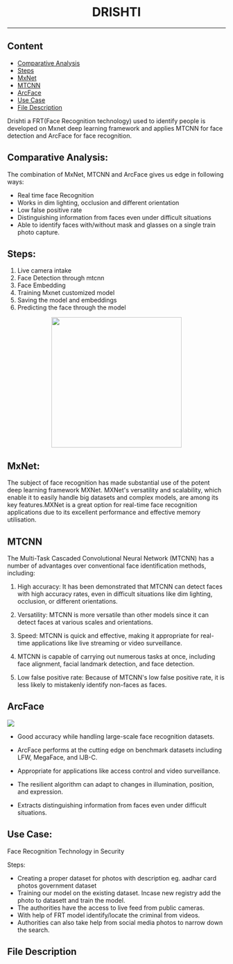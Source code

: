 # <center>DRISHTI</center>
___

## Content

- [Comparative Analysis](#analysis)
- [Steps](#steps)
- [MxNet](#mx)
- [MTCNN](#mt)
- [ArcFace](arc)
- [Use Case](#usecase)
- [File Description](#filed)

Drishti a FRT(Face Recognition technology) used to identify people is developed on Mxnet deep learning framework and applies MTCNN for face detection and ArcFace for face recognition.

<a name = 'analysis'></a>
## Comparative Analysis:
The combination of MxNet, MTCNN and ArcFace gives us edge in following ways:

- Real time face Recognition
- Works in dim lighting, occlusion and different orientation
- Low false positive rate
- Distinguishing information from faces even under difficult situations
- Able to identify faces with/without mask and glasses on a single train photo capture.

<a name = 'steps'></a>
## Steps:

1) Live camera intake
2) Face Detection through mtcnn
3) Face Embedding 
4) Training Mxnet customized model
5) Saving the model and embeddings
6) Predicting the face through the model


<img src = 'https://www.starlinkindia.com/blog/wp-content/uploads/2019/05/Biometrics-Face-Recognition-How-Does-it-work.jpg' style = 'display: block;width:300px;display: block; margin-left: auto; margin-right: auto;'></img>

<a name = 'mx'></a>
## MxNet:
The subject of face recognition has made substantial use of the potent deep learning framework MXNet. MXNet's versatility and scalability, which enable it to easily handle big datasets and complex models, are among its key features.MXNet is a great option for real-time face recognition applications due to its excellent performance and effective memory utilisation. 

<a name = 'mt'></a>
## MTCNN

The Multi-Task Cascaded Convolutional Neural Network (MTCNN) has a number of advantages over conventional face identification methods, including:



1. High accuracy: It has been demonstrated that MTCNN can detect faces with high accuracy rates, even in difficult situations like dim lighting, occlusion, or different orientations.


2. Versatility: MTCNN is more versatile than other models since it can detect faces at various scales and orientations.


3. Speed: MTCNN is quick and effective, making it appropriate for real-time applications like live streaming or video surveillance.


4. MTCNN is capable of carrying out numerous tasks at once, including face alignment, facial landmark detection, and face detection.


5. Low false positive rate: Because of MTCNN's low false positive rate, it is less likely to mistakenly identify non-faces as faces.

<a name = 'arc'></a>
## ArcFace
<img src = 'https://learnopencv.com/wp-content/uploads/2020/07/arcface.jpg' style = 'display:block;'></img>

- Good accuracy while handling large-scale face recognition datasets.

- ArcFace performs at the cutting edge on benchmark datasets including LFW, MegaFace, and IJB-C.


- Appropriate for applications like access control and video surveillance.

- The resilient algorithm can adapt to changes in illumination, position, and expression.

- Extracts distinguishing information from faces even under difficult situations.

<a name = 'usecase'></a>
## Use Case:

Face Recognition Technology in Security

Steps:

- Creating a proper dataset for photos with description
  eg. aadhar card photos government dataset
- Training our model on the existing dataset. Incase new registry add the photo to datasett and train the model.
- The authorities have the access to live feed from public cameras.
- With help of FRT model identify/locate the criminal from videos.
- Authorities can also take help from social media photos to narrow down the search.

<a name = 'filed'></a>
## File Description


